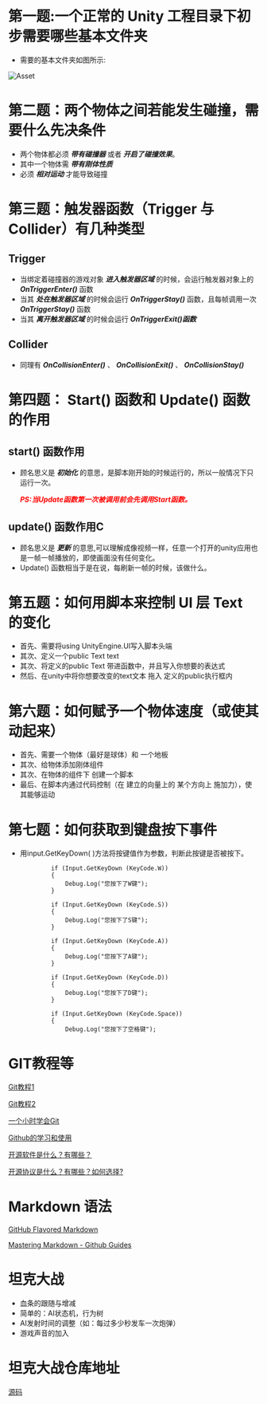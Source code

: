 ﻿# 第一题:一个正常的 Unity 工程目录下初步需要哪些基本文件夹
- 需要的基本文件夹如图所示:

![Asset](https://img-blog.csdn.net/20170721202144549?watermark/2/text/aHR0cDovL2Jsb2cuY3Nkbi5uZXQvQmVVbmlxdWVUb1lvdQ==/font/5a6L5L2T/fontsize/400/fill/I0JBQkFCMA==/dissolve/70/gravity/SouthEast)

# 第二题：两个物体之间若能发生碰撞，需要什么先决条件
- 两个物体都必须 ***带有碰撞器*** 或者 ***开启了碰撞效果***。
- 其中一个物体需 ***带有刚体性质***
- 必须 ***相对运动*** 才能导致碰撞

# 第三题：触发器函数（Trigger 与 Collider）有几种类型
## Trigger


  - 当绑定着碰撞器的游戏对象 ***进入触发器区域*** 的时候，会运行触发器对象上的 ***OnTriggerEnter()*** 函数
  - 当其 ***处在触发器区域*** 的时候会运行 ***OnTriggerStay()*** 函数，且每帧调用一次 ***OnTriggerStay()*** 函数
  - 当其 ***离开触发器区域*** 的时候会运行 ***OnTriggerExit()函数***

## Collider


  - 同理有 ***OnCollisionEnter()*** 、 ***OnCollisionExit()*** 、 ***OnCollisionStay()***

# 第四题： Start() 函数和 Update() 函数的作用
## start() 函数作用


  - 顾名思义是 ***初始化*** 的意思，是脚本刚开始的时候运行的，所以一般情况下只运行一次。

       <font color=red> ***PS:当Update函数第一次被调用前会先调用Start函数。*** </font>

## update() 函数作用C


  - 顾名思义是 ***更新*** 的意思,可以理解成像视频一样，任意一个打开的unity应用也是一帧一帧播放的，即使画面没有任何变化。
  - Update() 函数相当于是在说，每刷新一帧的时候，该做什么。

# 第五题：如何用脚本来控制 UI 层 Text 的变化
- 首先、需要将using UnityEngine.UI写入脚本头端
- 其次、定义一个public Text text
- 其次、将定义的public Text 带进函数中，并且写入你想要的表达式
- 然后、在unity中将你想要改变的text文本  拖入 定义的public执行框内

# 第六题：如何赋予一个物体速度（或使其动起来）
- 首先、需要一个物体（最好是球体）和 一个地板
- 其次、给物体添加刚体组件
- 其次、在物体的组件下 创建一个脚本
- 最后、在脚本内通过代码控制（在  建立的向量上的  某个方向上  施加力），使其能够运动

# 第七题：如何获取到键盘按下事件
- 用input.GetKeyDown( )方法将按键值作为参数，判断此按键是否被按下。
```
            if (Input.GetKeyDown (KeyCode.W))  
            {  
                Debug.Log("您按下了W键");  
            }  
              
            if (Input.GetKeyDown (KeyCode.S))  
            {  
                Debug.Log("您按下了S键");  
            }  
              
            if (Input.GetKeyDown (KeyCode.A))  
            {  
                Debug.Log("您按下了A键");  
            }  
              
            if (Input.GetKeyDown (KeyCode.D))  
            {  
                Debug.Log("您按下了D键");  
            }  
              
            if (Input.GetKeyDown (KeyCode.Space))  
            {  
                Debug.Log("您按下了空格键");  
```
# GIT教程等
[Git教程1](https://www.liaoxuefeng.com/wiki/896043488029600)

[Git教程2](https://www.runoob.com/git/git-tutorial.html)

[一个小时学会Git](https://www.cnblogs.com/best/p/7474442.html)

[Github的学习和使用](https://www.e-learn.cn/content/qita/974817)

[开源软件是什么？有哪些？](http://c.biancheng.net/view/2943.html)

[开源协议是什么？有哪些？如何选择?](http://c.biancheng.net/view/2947.html)

# Markdown 语法
[GitHub Flavored Markdown](https://www.jianshu.com/p/40ba812dd973)

[Mastering Markdown - Github Guides](https://guides.github.com/features/mastering-markdown)
# 坦克大战
- 血条的跟随与增减
- 简单的：AI状态机，行为树
- AI发射时间的调整（如：每过多少秒发车一次炮弹）
- 游戏声音的加入
# 坦克大战仓库地址
[源码](https://github.com/Deviltxx/xmhTanksWar)